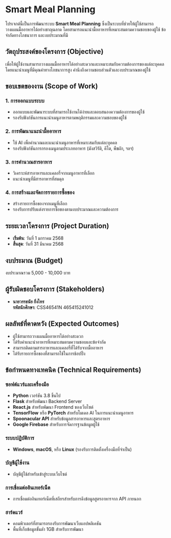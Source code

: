 # Smart Meal Planning

โปรเจกต์นี้เป็นการพัฒนาระบบ **Smart Meal Planning** ซึ่งเป็นระบบที่ช่วยให้ผู้ใช้สามารถวางแผนมื้ออาหารได้อย่างชาญฉลาด โดยสามารถแนะนำมื้ออาหารที่เหมาะสมตามความชอบของผู้ใช้ ข้อจำกัดทางโภชนาการ และงบประมาณที่มี

## วัตถุประสงค์ของโครงการ (Objective)

เพื่อให้ผู้ใช้งานสามารถวางแผนมื้ออาหารได้อย่างสะดวกและเหมาะสมกับความต้องการของแต่ละบุคคล โดยแนะนำเมนูที่มีคุณค่าทางโภชนาการสูง คำนึงถึงความชอบส่วนตัวและงบประมาณของผู้ใช้

## ขอบเขตของงาน (Scope of Work)

### 1. การออกแบบระบบ
- ออกแบบและพัฒนาระบบที่สามารถใช้งานได้ง่ายและตอบสนองความต้องการของผู้ใช้
- รองรับฟังก์ชันการแนะนำเมนูอาหารตามพฤติกรรมและความชอบของผู้ใช้

### 2. การพัฒนาแนะนำมื้ออาหาร
- ใช้ AI เพื่อคำนวณและแนะนำเมนูอาหารที่เหมาะสมกับแต่ละบุคคล
- รองรับฟังก์ชันการกรองเมนูตามประเภทอาหาร (มังสวิรัติ, คีโต, พืชผัก, ฯลฯ)

### 3. การคำนวณสารอาหาร
- วิเคราะห์สารอาหารและแคลอรี่จากเมนูอาหารที่เลือก
- แนะนำเมนูที่มีสารอาหารที่สมดุล

### 4. การสร้างและจัดการรายการซื้อของ
- สร้างรายการซื้อของจากเมนูที่เลือก
- รองรับการปรับแต่งรายการซื้อของตามงบประมาณและความต้องการ

## ระยะเวลาโครงการ (Project Duration)

- **เริ่มต้น**: วันที่ 1 มกราคม 2568
- **สิ้นสุด**: วันที่ 31 มีนาคม 2568

## งบประมาณ (Budget)

งบประมาณรวม 5,000 - 10,000 บาท

## ผู้รับผิดชอบโครงการ (Stakeholders)

- **นายวรรธนัย กิ่งไทร**  
  **รหัสนักศึกษา**: CSS46541N 465415241012

## ผลลัพธ์ที่คาดหวัง (Expected Outcomes)

- ผู้ใช้สามารถวางแผนมื้ออาหารได้อย่างสะดวก
- ได้รับคำแนะนำอาหารที่เหมาะสมตามความชอบและข้อจำกัด
- สามารถติดตามสารอาหารและแคลอรี่ที่ได้รับจากมื้ออาหาร
- ได้รับรายการซื้อของที่สามารถใช้ในการช้อปปิ้ง

## ข้อกำหนดทางเทคนิค (Technical Requirements)

### ซอฟต์แวร์และเครื่องมือ
- **Python** เวอร์ชัน 3.8 ขึ้นไป
- **Flask** สำหรับพัฒนา Backend Server
- **React.js** สำหรับพัฒนา Frontend ของเว็บไซต์
- **TensorFlow** หรือ **PyTorch** สำหรับโมเดล AI ในการแนะนำเมนูอาหาร
- **Spoonacular API** สำหรับข้อมูลสารอาหารและสูตรอาหาร
- **Google Firebase** สำหรับการจัดการฐานข้อมูลผู้ใช้

### ระบบปฏิบัติการ
- **Windows**, **macOS**, หรือ **Linux** (รองรับการติดตั้งเครื่องมือที่จำเป็น)

### บัญชีผู้ใช้งาน
- บัญชีผู้ใช้สำหรับเข้าสู่ระบบเว็บไซต์

### การเชื่อมต่ออินเทอร์เน็ต
- การเชื่อมต่ออินเทอร์เน็ตที่เสถียรสำหรับการดึงข้อมูลสูตรอาหารจาก API ภายนอก

### ฮาร์ดแวร์
- คอมพิวเตอร์ที่สามารถรองรับการพัฒนาเว็บแอปพลิเคชัน
- พื้นที่เก็บข้อมูลขั้นต่ำ 1GB สำหรับการพัฒนา

